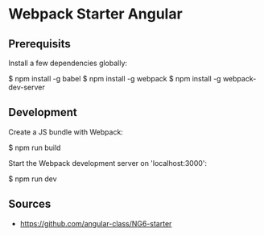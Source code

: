 Webpack Starter Angular
=======================

Prerequisits
------------

Install a few dependencies globally:

  $ npm install -g babel
  $ npm install -g webpack
  $ npm install -g webpack-dev-server


Development
-----------

Create a JS bundle with Webpack:

  $ npm run build

Start the Webpack development server on 'localhost:3000':

  $ npm run dev

Sources
-------

- https://github.com/angular-class/NG6-starter
